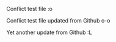 Conflict test file :o

Conflict test file updated from Github o-o

Yet another update from Github :L
